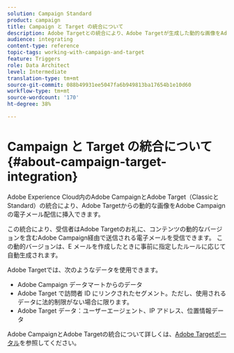 ```yaml
---
solution: Campaign Standard
product: campaign
title: Campaign と Target の統合について
description: Adobe Targetとの統合により、Adobe Targetが生成した動的な画像をAdobe Campaignメッセージに挿入できます。
audience: integrating
content-type: reference
topic-tags: working-with-campaign-and-target
feature: Triggers
role: Data Architect
level: Intermediate
translation-type: tm+mt
source-git-commit: 088b49931ee5047fa6b949813ba17654b1e10d60
workflow-type: tm+mt
source-wordcount: '170'
ht-degree: 38%

---
```



# Campaign と Target の統合について{#about-campaign-target-integration}

Adobe Experience Cloud内のAdobe CampaignとAdobe Target（ClassicとStandard）の統合により、Adobe Targetからの動的な画像をAdobe Campaignの電子メール配信に挿入できます。

この統合により、受信者はAdobe Targetのお礼に、コンテンツの動的なバージョンを含むAdobe Campaign経由で送信される電子メールを受信できます。 この動的バージョンは、E メールを作成したときに事前に指定したルールに応じて自動生成されます。

Adobe Targetでは、次のようなデータを使用できます。

* Adobe Campaign データマートからのデータ
* Adobe Target で訪問者 ID にリンクされたセグメント。ただし、使用されるデータに法的制限がない場合に限ります。
* Adobe Target データ：ユーザーエージェント、IP アドレス、位置情報データ

Adobe CampaignとAdobe Targetの統合について詳しくは、[Adobe Targetポータル](https://docs.adobe.com/content/help/ja-JP/target/using/integrate/campaign-and-target.html)を参照してください。

